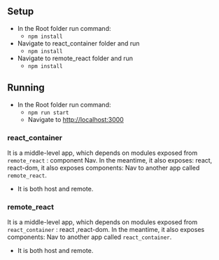 ## Setup
- In the Root folder run command:
  - `npm install`
- Navigate to react_container folder and run 
  - `npm install`
- Navigate to remote_react folder and run 
  - `npm install`

## Running
- In the Root folder run command:
  - `npm run start`
  - Navigate to [http://localhost:3000](http://localhost:3000)

### react_container

It is a middle-level app, which depends on modules exposed from `remote_react` : component Nav. In the meantime, it also exposes: react, react-dom, it also exposes components: Nav to another app called `remote_react`.

* It is both host and remote.


### remote_react
It is a middle-level app, which depends on modules exposed from `react_container` : react ,react-dom. In the meantime, it also exposes components: Nav to another app called `react_container`.

* It is both host and remote.